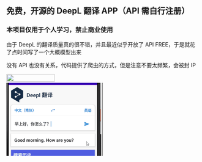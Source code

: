 
## 免费，开源的 DeepL 翻译 APP（API 需自行注册）

### 本项目仅用于个人学习，禁止商业使用

由于 DeepL 的翻译质量真的很不错，并且最近似乎开放了 API FREE，于是就花了点时间写了一个大概模型出来

没有 API 也没有关系，代码提供了爬虫的方式，但是注意不要太频繁，会被封 IP

<img src = "demo.gif" width="50%" height="50%"> <img src = "demo2.gif" width="50%" height="50%">
